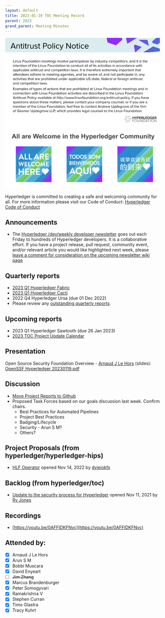 ```yaml
---
layout: default
title: 2023-01-19 TOC Meeting Record
parent: 2023
grand_parent: Meeting Minutes
---
```

![Antitrust Policy Notice](../images/antitrust-policy-notice.png "Antitrust Policy Notice")
![All are Welcome in the Hyperledger Community](../images/all-are-welcome.png "All are Welcome in the Hyperledger Community")

Hyperledger is committed to creating a safe and welcoming community for all. For more information please visit our Code of Conduct: [Hyperledger Code of Conduct](https://toc.hyperledger.org/governing-documents/code-of-conduct.html)

## Announcements

* The [Hyperledger /dev/weekly developer newsletter](https://wiki.hyperledger.org/pages/viewpage.action?pageId=39618905) goes out each Friday to hundreds of Hyperledger developers. It is a collaborative effort. If you have a project release, pull request, community event, and/or relevant article you would like highlighted next week, please [leave a comment for consideration on the upcoming newsletter wiki page](https://wiki.hyperledger.org/display/DR/2023)


## Quarterly reports


- [2023 Q1 Hyperledger Fabric](2023-Q1-Hyperledger-Fabric_80775644.html)
- [2023 Q1 Hyperledger Cacti](2023-Q1-Hyperledger-Cacti_80775657.html)
- 2022 Q4 Hyperledger Ursa (due 01 Dec 2022)
- Please review any [outstanding quarterly reports](https://github.com/hyperledger/toc/pulls?q=is%3Apr+is%3Aopen+label%3Aquarterly-report+user-review-requested%3A%40me).

## Upcoming reports

- 2023 Q1 Hyperledger Sawtooth (due 26 Jan 2023)
- [2023 TOC Project Update Calendar](https://wiki.hyperledger.org/display/TSC/2023+TOC+Project+Update+Calendar)

## Presentation

Open Source Security Foundation Overview -
[Arnaud J Le Hors](https://wiki.hyperledger.org/display/~lehors)
(slides): [OpenSSF Hyperledger 20230119.pdf](https://github.com/hyperledger/toc-docs/blob/main/2023/01/19/2023%2B01%2B19%2BTOC%2BMeeting%2BRecord-attachment-OpenSSF%2BHyperledger%2B20230119.pdf)

## Discussion

- [Move Project Reports to Github](https://github.com/hyperledger/toc/issues/43)
- Proposed Task Forces based on our goals discussion last week. Confirm
  chairs.
  - Best Practices for Automated Pipelines
  - Project Best Practices
  - Badging/Lifecycle
  - Security - Arun S M?
  - Others?


## Project Proposals (from hyperledger/hyperledger-hips)

  - [HLF Operator](https://github.com/hyperledger/hyperledger-hip/pull/8) opened Nov 14, 2022 by [dviejokfs](https://github.com/dviejokfs")

## Backlog (from hyperledger/toc)

  - [Update to the security process for Hyperledger](https://github.com/hyperledger/toc/issues/20) opened Nov 11, 2021 by [Ry Jones](https://github.com/ryjones)

## Recordings

* [https://youtu.be/0AFFIDKFNvc](https://youtu.be/0AFFIDKFNvc)

## Attended by:

* [x] Arnaud J Le Hors
* [x] Arun S M
* [x] Bobbi Muscara
* [x] David Enyeart
* [ ] ~~Jim Zhang~~
* [x] Marcus Brandenburger
* [x] Peter Somogyvari
* [x] Ramakrishna V
* [x] Stephen Curran
* [x] Timo Glastra
* [x] Tracy Kuhrt
